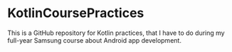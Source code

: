# KotlinCoursePractices
This is a GitHub repository for Kotlin practices, that I have to do during my full-year Samsung course about Android app development.
